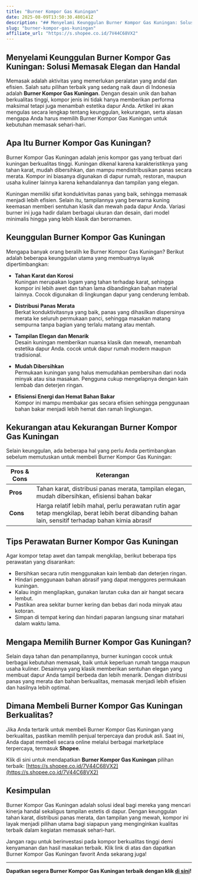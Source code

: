 ```yaml
---
title: "Burner Kompor Gas Kuningan"
date: 2025-08-09T13:50:30.480141Z
description: "## Menyelami Keunggulan Burner Kompor Gas Kuningan: Solusi Memasak Elegan dan Handal..."
slug: "burner-kompor-gas-kuningan"
affiliate_url: "https://s.shopee.co.id/7V44C68VX2"
---
```

## Menyelami Keunggulan Burner Kompor Gas Kuningan: Solusi Memasak Elegan dan Handal

Memasak adalah aktivitas yang memerlukan peralatan yang andal dan efisien. Salah satu pilihan terbaik yang sedang naik daun di Indonesia adalah **Burner Kompor Gas Kuningan**. Dengan desain unik dan bahan berkualitas tinggi, kompor jenis ini tidak hanya memberikan performa maksimal tetapi juga menambah estetika dapur Anda. Artikel ini akan mengulas secara lengkap tentang keunggulan, kekurangan, serta alasan mengapa Anda harus memilih Burner Kompor Gas Kuningan untuk kebutuhan memasak sehari-hari.

## Apa Itu Burner Kompor Gas Kuningan?

Burner Kompor Gas Kuningan adalah jenis kompor gas yang terbuat dari kuningan berkualitas tinggi. Kuningan dikenal karena karakteristiknya yang tahan karat, mudah dibersihkan, dan mampu mendistribusikan panas secara merata. Kompor ini biasanya digunakan di dapur rumah, restoran, maupun usaha kuliner lainnya karena kehandalannya dan tampilan yang elegan.

Kuningan memiliki sifat konduktivitas panas yang baik, sehingga memasak menjadi lebih efisien. Selain itu, tampilannya yang berwarna kuning keemasan memberi sentuhan klasik dan mewah pada dapur Anda. Variasi burner ini juga hadir dalam berbagai ukuran dan desain, dari model minimalis hingga yang lebih klasik dan berornamen.

## Keunggulan Burner Kompor Gas Kuningan

Mengapa banyak orang beralih ke Burner Kompor Gas Kuningan? Berikut adalah beberapa keunggulan utama yang membuatnya layak dipertimbangkan:

- **Tahan Karat dan Korosi**  
  Kuningan merupakan logam yang tahan terhadap karat, sehingga kompor ini lebih awet dan tahan lama dibandingkan bahan material lainnya. Cocok digunakan di lingkungan dapur yang cenderung lembab.

- **Distribusi Panas Merata**  
  Berkat konduktivitasnya yang baik, panas yang dihasilkan dispersinya merata ke seluruh permukaan panci, sehingga masakan matang sempurna tanpa bagian yang terlalu matang atau mentah.

- **Tampilan Elegan dan Menarik**  
  Desain kuningan memberikan nuansa klasik dan mewah, menambah estetika dapur Anda. cocok untuk dapur rumah modern maupun tradisional.

- **Mudah Dibersihkan**  
  Permukaan kuningan yang halus memudahkan pembersihan dari noda minyak atau sisa masakan. Pengguna cukup mengelapnya dengan kain lembab dan deterjen ringan.

- **Efisiensi Energi dan Hemat Bahan Bakar**  
  Kompor ini mampu membakar gas secara efisien sehingga penggunaan bahan bakar menjadi lebih hemat dan ramah lingkungan.

## Kekurangan atau Kekurangan Burner Kompor Gas Kuningan

Selain keunggulan, ada beberapa hal yang perlu Anda pertimbangkan sebelum memutuskan untuk membeli Burner Kompor Gas Kuningan:

| **Pros & Cons** | **Keterangan** |
|-----------------|----------------|
| **Pros**        | Tahan karat, distribusi panas merata, tampilan elegan, mudah dibersihkan, efisiensi bahan bakar |
| **Cons**        | Harga relatif lebih mahal, perlu perawatan rutin agar tetap mengkilap, berat lebih berat dibanding bahan lain, sensitif terhadap bahan kimia abrasif |

## Tips Perawatan Burner Kompor Gas Kuningan

Agar kompor tetap awet dan tampak mengkilap, berikut beberapa tips perawatan yang disarankan:

- Bersihkan secara rutin menggunakan kain lembab dan deterjen ringan.
- Hindari penggunaan bahan abrasif yang dapat menggores permukaan kuningan.
- Kalau ingin mengilapkan, gunakan larutan cuka dan air hangat secara lembut.
- Pastikan area sekitar burner kering dan bebas dari noda minyak atau kotoran.
- Simpan di tempat kering dan hindari paparan langsung sinar matahari dalam waktu lama.

## Mengapa Memilih Burner Kompor Gas Kuningan?

Selain daya tahan dan penampilannya, burner kuningan cocok untuk berbagai kebutuhan memasak, baik untuk keperluan rumah tangga maupun usaha kuliner. Desainnya yang klasik memberikan sentuhan elegan yang membuat dapur Anda tampil berbeda dan lebih menarik. Dengan distribusi panas yang merata dan bahan berkualitas, memasak menjadi lebih efisien dan hasilnya lebih optimal.

## Dimana Membeli Burner Kompor Gas Kuningan Berkualitas?

Jika Anda tertarik untuk membeli Burner Kompor Gas Kuningan yang berkualitas, pastikan memilih penjual terpercaya dan produk asli. Saat ini, Anda dapat membeli secara online melalui berbagai marketplace terpercaya, termasuk **Shopee**.

Klik di sini untuk mendapatkan **Burner Kompor Gas Kuningan** pilihan terbaik: [https://s.shopee.co.id/7V44C68VX2](https://s.shopee.co.id/7V44C68VX2)

## Kesimpulan

Burner Kompor Gas Kuningan adalah solusi ideal bagi mereka yang mencari kinerja handal sekaligus tampilan estetis di dapur. Dengan keunggulan tahan karat, distribusi panas merata, dan tampilan yang mewah, kompor ini layak menjadi pilihan utama bagi siapapun yang menginginkan kualitas terbaik dalam kegiatan memasak sehari-hari.

Jangan ragu untuk berinvestasi pada kompor berkualitas tinggi demi kenyamanan dan hasil masakan terbaik. Klik link di atas dan dapatkan Burner Kompor Gas Kuningan favorit Anda sekarang juga!

---

**Dapatkan segera Burner Kompor Gas Kuningan terbaik dengan klik [di sini](https://s.shopee.co.id/7V44C68VX2)!**